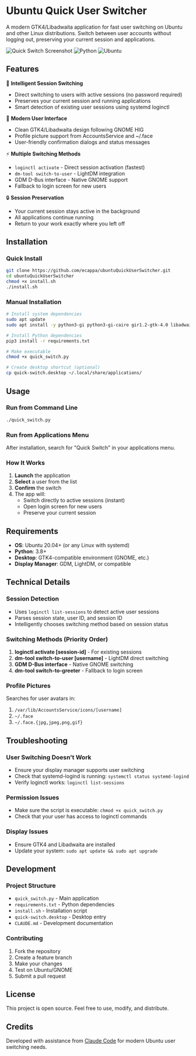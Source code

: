 # Ubuntu Quick User Switcher

A modern GTK4/Libadwaita application for fast user switching on Ubuntu and other Linux distributions. Switch between user accounts without logging out, preserving your current session and applications.

![Quick Switch Screenshot](https://img.shields.io/badge/GTK-4.0-blue) ![Python](https://img.shields.io/badge/Python-3.8+-green) ![Ubuntu](https://img.shields.io/badge/Ubuntu-24.04+-orange)

## Features

🚀 **Intelligent Session Switching**
- Direct switching to users with active sessions (no password required)
- Preserves your current session and running applications
- Smart detection of existing user sessions using systemd loginctl

👤 **Modern User Interface**
- Clean GTK4/Libadwaita design following GNOME HIG
- Profile picture support from AccountsService and ~/.face
- User-friendly confirmation dialogs and status messages

⚡ **Multiple Switching Methods**
- `loginctl activate` - Direct session activation (fastest)
- `dm-tool switch-to-user` - LightDM integration
- GDM D-Bus interface - Native GNOME support
- Fallback to login screen for new users

🔒 **Session Preservation**
- Your current session stays active in the background
- All applications continue running
- Return to your work exactly where you left off

## Installation

### Quick Install
```bash
git clone https://github.com/ecappa/ubuntuQuickUserSwitcher.git
cd ubuntuQuickUserSwitcher
chmod +x install.sh
./install.sh
```

### Manual Installation
```bash
# Install system dependencies
sudo apt update
sudo apt install -y python3-gi python3-gi-cairo gir1.2-gtk-4.0 libadwaita-1-dev gir1.2-adw-1

# Install Python dependencies
pip3 install -r requirements.txt

# Make executable
chmod +x quick_switch.py

# Create desktop shortcut (optional)
cp quick-switch.desktop ~/.local/share/applications/
```

## Usage

### Run from Command Line
```bash
./quick_switch.py
```

### Run from Applications Menu
After installation, search for "Quick Switch" in your applications menu.

### How It Works

1. **Launch** the application
2. **Select** a user from the list
3. **Confirm** the switch
4. The app will:
   - Switch directly to active sessions (instant)
   - Open login screen for new users
   - Preserve your current session

## Requirements

- **OS**: Ubuntu 20.04+ (or any Linux with systemd)
- **Python**: 3.8+
- **Desktop**: GTK4-compatible environment (GNOME, etc.)
- **Display Manager**: GDM, LightDM, or compatible

## Technical Details

### Session Detection
- Uses `loginctl list-sessions` to detect active user sessions
- Parses session state, user ID, and session ID
- Intelligently chooses switching method based on session status

### Switching Methods (Priority Order)
1. **loginctl activate [session-id]** - For existing sessions
2. **dm-tool switch-to-user [username]** - LightDM direct switching
3. **GDM D-Bus interface** - Native GNOME switching
4. **dm-tool switch-to-greeter** - Fallback to login screen

### Profile Pictures
Searches for user avatars in:
1. `/var/lib/AccountsService/icons/[username]`
2. `~/.face`
3. `~/.face.{jpg,jpeg,png,gif}`

## Troubleshooting

### User Switching Doesn't Work
- Ensure your display manager supports user switching
- Check that systemd-logind is running: `systemctl status systemd-logind`
- Verify loginctl works: `loginctl list-sessions`

### Permission Issues
- Make sure the script is executable: `chmod +x quick_switch.py`
- Check that your user has access to loginctl commands

### Display Issues
- Ensure GTK4 and Libadwaita are installed
- Update your system: `sudo apt update && sudo apt upgrade`

## Development

### Project Structure
- `quick_switch.py` - Main application
- `requirements.txt` - Python dependencies
- `install.sh` - Installation script
- `quick-switch.desktop` - Desktop entry
- `CLAUDE.md` - Development documentation

### Contributing
1. Fork the repository
2. Create a feature branch
3. Make your changes
4. Test on Ubuntu/GNOME
5. Submit a pull request

## License

This project is open source. Feel free to use, modify, and distribute.

## Credits

Developed with assistance from [Claude Code](https://claude.ai/code) for modern Ubuntu user switching needs.